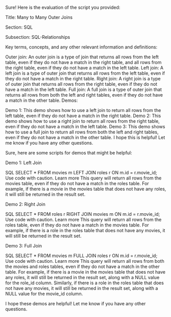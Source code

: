 



Sure! Here is the evaluation of the script you provided:

Title: Many to Many Outer Joins

Section: SQL

Subsection: SQL-Relationships

Key terms, concepts, and any other relevant information and definitions:

Outer join: An outer join is a type of join that returns all rows from the left table, even if they do not have a match in the right table, and all rows from the right table, even if they do not have a match in the left table.
Left join: A left join is a type of outer join that returns all rows from the left table, even if they do not have a match in the right table.
Right join: A right join is a type of outer join that returns all rows from the right table, even if they do not have a match in the left table.
Full join: A full join is a type of outer join that returns all rows from both the left and right tables, even if they do not have a match in the other table.
Demos:

Demo 1: This demo shows how to use a left join to return all rows from the left table, even if they do not have a match in the right table.
Demo 2: This demo shows how to use a right join to return all rows from the right table, even if they do not have a match in the left table.
Demo 3: This demo shows how to use a full join to return all rows from both the left and right tables, even if they do not have a match in the other table.
I hope this is helpful! Let me know if you have any other questions.

Sure, here are some scripts for demos that might be helpful:

Demo 1: Left Join

SQL
SELECT
  *
FROM
  movies m
LEFT JOIN
  roles r ON m.id = r.movie_id;
Use code with caution. Learn more
This query will return all rows from the movies table, even if they do not have a match in the roles table. For example, if there is a movie in the movies table that does not have any roles, it will still be returned in the result set.

Demo 2: Right Join

SQL
SELECT
  *
FROM
  roles r
RIGHT JOIN
  movies m ON m.id = r.movie_id;
Use code with caution. Learn more
This query will return all rows from the roles table, even if they do not have a match in the movies table. For example, if there is a role in the roles table that does not have any movies, it will still be returned in the result set.

Demo 3: Full Join

SQL
SELECT
  *
FROM
  movies m
FULL JOIN
  roles r ON m.id = r.movie_id;
Use code with caution. Learn more
This query will return all rows from both the movies and roles tables, even if they do not have a match in the other table. For example, if there is a movie in the movies table that does not have any roles, it will still be returned in the result set, along with a NULL value for the role_id column. Similarly, if there is a role in the roles table that does not have any movies, it will still be returned in the result set, along with a NULL value for the movie_id column.

I hope these demos are helpful! Let me know if you have any other questions.

